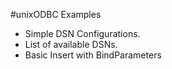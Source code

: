 #unixODBC Examples

* Simple DSN Configurations.
* List of available DSNs.
* Basic Insert with BindParameters

